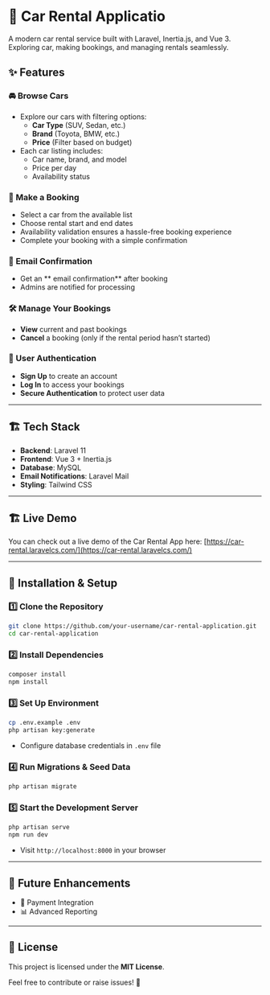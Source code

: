 # 🚗 Car Rental Applicatio

A modern car rental service built with Laravel, Inertia.js, and Vue 3. Exploring car, making bookings, and managing rentals seamlessly.

## ✨ Features

### 🚘 Browse Cars
- Explore our cars with filtering options:
    - **Car Type** (SUV, Sedan, etc.)
    - **Brand** (Toyota, BMW, etc.)
    - **Price** (Filter based on budget)
- Each car listing includes:
    - Car name, brand, and model
    - Price per day
    - Availability status

### 📅 Make a Booking
- Select a car from the available list
- Choose rental start and end dates
- Availability validation ensures a hassle-free booking experience
- Complete your booking with a simple confirmation

### 📩 Email Confirmation
- Get an ** email confirmation** after booking
- Admins are notified for processing

### 🛠️ Manage Your Bookings
- **View** current and past bookings
- **Cancel** a booking (only if the rental period hasn’t started)

### 👤 User Authentication
- **Sign Up** to create an account
- **Log In** to access your bookings
- **Secure Authentication** to protect user data

---

## 🏗️ Tech Stack
- **Backend**: Laravel 11
- **Frontend**: Vue 3 + Inertia.js
- **Database**: MySQL
- **Email Notifications**: Laravel Mail
- **Styling**: Tailwind CSS

---
## 🏗️ Live Demo

You can check out a live demo of the Car Rental App here: [https://car-rental.laravelcs.com/](https://car-rental.laravelcs.com/)

---

## 🚀 Installation & Setup

### 1️⃣ Clone the Repository
```sh
git clone https://github.com/your-username/car-rental-application.git
cd car-rental-application
```

### 2️⃣ Install Dependencies
```sh
composer install
npm install
```

### 3️⃣ Set Up Environment
```sh
cp .env.example .env
php artisan key:generate
```
- Configure database credentials in `.env` file

### 4️⃣ Run Migrations & Seed Data
```sh
php artisan migrate
```

### 5️⃣ Start the Development Server
```sh
php artisan serve
npm run dev
```
- Visit `http://localhost:8000` in your browser

---

## 🎯 Future Enhancements
- 🚀 Payment Integration
- 📊 Advanced Reporting

---

## 📜 License
This project is licensed under the **MIT License**.

Feel free to contribute or raise issues! 🚀

